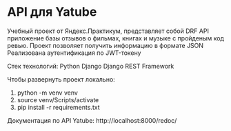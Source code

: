# API для Yatube
Учебный проект от Яндекс.Практикум, представляет собой DRF API приложение базы отзывов о фильмах, книгах и музыке с пройденым код ревью.
Проект позволяет получить информацию в формате JSON 
Реализована аутентификация по JWT-токену

Стек технологий:
Python
Django
Django REST Framework

Чтобы развернуть проект локально:

1. python -m venv venv
2. source venv/Scripts/activate
3. pip install -r requirements.txt

Документация по API Yatube:
http://localhost:8000/redoc/
